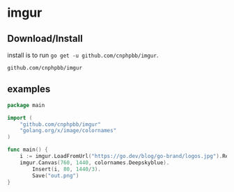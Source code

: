 # imgur

## Download/Install

install is to run `go get -u github.com/cnphpbb/imgur`.

`github.com/cnphpbb/imgur`

## examples

```go
package main

import (
	"github.com/cnphpbb/imgur"
	"golang.org/x/image/colornames"
)

func main() {
	i := imgur.LoadFromUrl("https://go.dev/blog/go-brand/logos.jpg").Resize(600, 400)
	imgur.Canvas(760, 1440, colornames.Deepskyblue).
		Insert(i, 80, 1440/3).
		Save("out.png")
}
```
